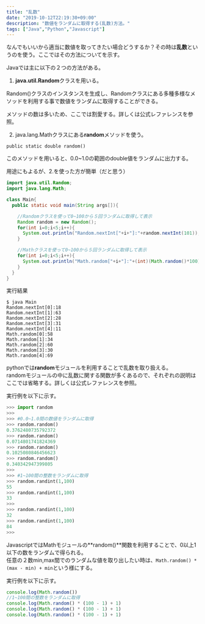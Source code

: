 ```yaml
---
title: "乱数"
date: "2019-10-12T22:19:30+09:00"
description: "数値をランダムに取得する(乱数)方法。"
tags: ["Java","Python","Javascript"]
---
```


なんでもいいから適当に数値を取ってきたい場合どうするか？その時は**乱数**というのを使う。ここではその方法についてを示す。  

<div class="note_content_by_programming_language" id="note_content_Java">

Javaでは主に以下の２つの方法がある。

1. **java.util.Random**クラスを用いる。

Random()クラスのインスタンスを生成し、Randomクラスにある多種多様なメソッドを利用する事で数値をランダムに取得することができる。  

メソッドの数は多いため、ここでは割愛する。詳しくは公式レファレンスを参照。


2. java.lang.Mathクラスにある**random**メソッドを使う。

`public static double random()`  

このメソッドを用いると、0.0~1.0の範囲のdouble値をランダムに出力する。  


用途にもよるが、2.を使った方が簡単（だと思う）  

```java
import java.util.Random;
import java.lang.Math;

class Main{
  public static void main(String args[]){

    //Randomクラスを使って0~100から５回ランダムに取得して表示
    Random random = new Random();
    for(int i=0;i<5;i++){
      System.out.println("Random.nextInt["+i+"]:"+random.nextInt(101));
    }

    //Mathクラスを使って0~100から５回ランダムに取得して表示
    for(int i=0;i<5;i++){
      System.out.println("Math.random["+i+"]:"+(int)(Math.random()*100));
    }
  }
}
```

実行結果

```
$ java Main
Random.nextInt[0]:18
Random.nextInt[1]:63
Random.nextInt[2]:28
Random.nextInt[3]:31
Random.nextInt[4]:11
Math.random[0]:58
Math.random[1]:34
Math.random[2]:60
Math.random[3]:30
Math.random[4]:69
```

</div>
<div class="note_content_by_programming_language" id="note_content_Python">

pythonでは**random**モジュールを利用することで乱数を取り扱える。  
randomモジュールの中に乱数に関する関数が多くあるので、それぞれの説明はここでは省略する。詳しくは公式レファレンスを参照。

実行例を以下に示す。

```python
>>> import random
>>> 
>>> #0.0~1.0間の数値をランダムに取得
>>> random.random()
0.3762480735792372
>>> random.random()
0.0714801741824369
>>> random.random()
0.1025080846456623
>>> random.random()
0.340342947399805
>>> 
>>> #1~100間の整数をランダムに取得
>>> random.randint(1,100)
55
>>> random.randint(1,100)
33
>>> 
>>> random.randint(1,100)
32
>>> random.randint(1,100)
84
>>> 
```

</div>
<div class="note_content_by_programming_language" id="note_content_Javascript">

JavascriptではMathモジュールの**random()**関数を利用することで、0以上1以下の数をランダムで得られる。  
任意の２数min,max間でのランダムな値を取り出したい時は、```Math.random() * (max - min) + min```という様にする。

実行例を以下に示す。

```javascript
console.log(Math.random())
//1~100間の整数をランダムに取得
console.log(Math.random() * (100 - 1) + 1)
console.log(Math.random() * (100 - 1) + 1)
console.log(Math.random() * (100 - 1) + 1)
```

</div>

